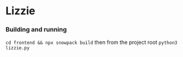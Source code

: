 # Lizzie

### Building and running
`cd frontend && npx snowpack build`
then from the project root
`python3 lizzie.py`
